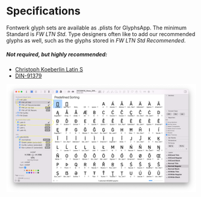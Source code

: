 # Specifications

Fontwerk glyph sets are available as .plists for GlyphsApp. 
The minimum Standard is <i>FW LTN Std</i>.
Type designers often like to add our recommended glyphs as well, such as the glyphs stored in <i>FW LTN Std Recommended</i>.


##### Not required, but highly recommended:

* [Christoph Koeberlin Latin S](https://github.com/koeberlin/Latin-Character-Sets/tree/main/CharacterSets/Glyphs)
* [DIN-91379](https://github.com/fontwerk/specifications/blob/main/CustomFilter%20DIN.plist)


![plist in use: GlyphsApp preview](./imgs/plistGlyphsappPreview.png?raw=true "plist in use: GlyphsApp preview")